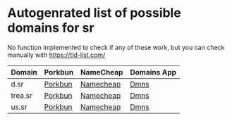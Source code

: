 # Autogenrated list of possible domains for sr

No function implemented to check if any of these work, but you can check manually with https://tld-list.com/

| Domain | Porkbun | NameCheap | Domains App |
|---|---|---|---|
| d.sr | [Porkbun](https://porkbun.com/checkout/search?prb=e814663da1&tlds=&idnLanguage=&search=search&q=d.sr) | [Namecheap](https://www.namecheap.com/domains/registration/results/?domain=d.sr) | [Dmns](https://dmns.app/domains?q=d.sr) |
| trea.sr | [Porkbun](https://porkbun.com/checkout/search?prb=e814663da1&tlds=&idnLanguage=&search=search&q=trea.sr) | [Namecheap](https://www.namecheap.com/domains/registration/results/?domain=trea.sr) | [Dmns](https://dmns.app/domains?q=trea.sr) |
| us.sr | [Porkbun](https://porkbun.com/checkout/search?prb=e814663da1&tlds=&idnLanguage=&search=search&q=us.sr) | [Namecheap](https://www.namecheap.com/domains/registration/results/?domain=us.sr) | [Dmns](https://dmns.app/domains?q=us.sr) |
